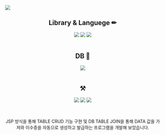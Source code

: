 <img src="https://capsule-render.vercel.app/api?type=waving&color=auto&height=200&section=header&text=인증서%20발급%20프로그램%20개발&fontSize=60" />


<div align="center">
  <h2> Library & Languege ✏ </h2>
  <img src="https://img.shields.io/badge/JAVA-007396?style=for-the-badge&logo=java&logoColor=white">
  <img src="https://img.shields.io/badge/html-E34F26?style=for-the-badge&logo=html5&logoColor=white">
  <img src="https://img.shields.io/badge/css-1572B6?style=for-the-badge&logo=css3&logoColor=white">
</div>
<br />
<div align="center">
  <h2> DB 📁 </h2>
  <img src="https://img.shields.io/badge/mariaDB-003545?style=for-the-badge&logo=mariaDB&logoColor=white">
</div>
<br />
<div align="center">
  <h2> ⚒ </h2>
  <img src="https://img.shields.io/badge/GitHub-181717?style=flat-square&logo=GitHub&logoColor=white"/>
  <img src="https://img.shields.io/badge/eclipseide IDE-#2C2255?style=flat-square&logo=eclipseide IDE&logoColor=white"/>
  <img src="https://img.shields.io/badge/apache tomcat-F8DC75?style=for-the-badge&logo=apachetomcat&logoColor=white">
  <br/><br/><br/>
  <p>JSP 방식을 통해 TABLE CRUD 기능 구현 및 DB TABLE JOIN을 통해 DATA 값을 가져와 이수증을 자동으로 생성하고 발급하는 프로그램을 개발해 보았습니다. </p>
</div>

